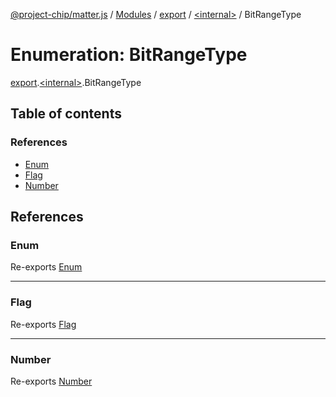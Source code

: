 [@project-chip/matter.js](../README.md) / [Modules](../modules.md) / [export](../modules/export.md) / [\<internal\>](../modules/export._internal_.md) / BitRangeType

# Enumeration: BitRangeType

[export](../modules/export.md).[\<internal\>](../modules/export._internal_.md).BitRangeType

## Table of contents

### References

- [Enum](export._internal_.BitRangeType.md#enum)
- [Flag](export._internal_.BitRangeType.md#flag)
- [Number](export._internal_.BitRangeType.md#number)

## References

### Enum

Re-exports [Enum](../modules/export._internal_.md#enum)

___

### Flag

Re-exports [Flag](../modules/export._internal_.md#flag)

___

### Number

Re-exports [Number](../modules/export._internal_.md#number)
